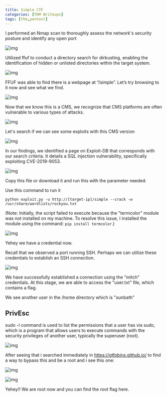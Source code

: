 ```yaml
---
title: Simple CTF
categories: [THM Writeups]
tags: [thm,pentest]
---
```



I performed an Nmap scan to thoroughly assess the network's security posture and identify any open port

![img](https://i.imgur.com/GqAQFMV.png)

 Utilized ffuf to conduct a directory search for dirbusting, enabling the identification of hidden or unlisted directories within the target system.

![img](https://i.imgur.com/SOLrefE.png)


FFUF was able to find there is a webpage at “/simple”. Let’s try browsing to it now and see what we find.

![img](https://i.imgur.com/KKdMVOj.png)

Now that we know this is a CMS, we recognize that CMS platforms are often vulnerable to various types of attacks.

![img](https://i.imgur.com/Ry9P8vm.png)

Let's search if we can see some exploits with this CMS version


![img](https://i.imgur.com/cq13OAj.png[/img])

In our findings, we identified a page on Exploit-DB that corresponds with our search criteria. It details a SQL injection vulnerability, specifically exploiting CVE-2019-9053.

![img](https://i.imgur.com/VABXJsz.png)

Copy this file or download it and run this with the parameter needed.

Use this command to run it

```
python exploit.py -u http://[target-ip]/simple --crack -w /usr/share/wordlists/rockyou.txt
```

(Note: Initially, the script failed to execute because the "termcolor" module was not installed on my machine. To resolve this issue, I installed the module using the command: `pip install termcolor`.)

![img](https://i.imgur.com/3Rb0Knk.png)

Yehey we have a credential now. 

Recall that we observed a port running SSH. Perhaps we can utilize these credentials to establish an SSH connection.

![img](https://i.imgur.com/MrkPmz8.png)

We have successfully established a connection using the "mitch" credentials. At this stage, we are able to access the "user.txt" file, which contains a flag.


We see another user in the /home directory which is "sunbath"


## PrivEsc

sudo -l command is used to list the permissions that a user has via sudo, which is a program that allows users to execute commands with the security privileges of another user, typically the superuser (root).

![img](https://i.imgur.com/q829qwP.png)


After seeing that i searched immediately in https://gtfobins.github.io/ to find a way to bypass this and be a root and i see this one: 

![img](https://i.imgur.com/5oMeii7.png)


![img](https://i.imgur.com/IrMZ4hH.png)

Yehey!! We are root now and you can find the root flag here.


